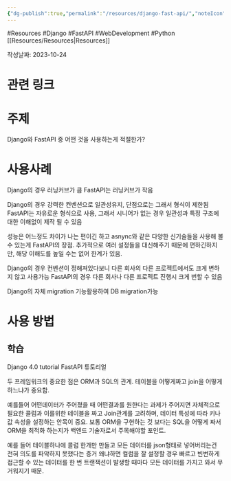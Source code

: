 ```yaml
---
{"dg-publish":true,"permalink":"/resources/django-fast-api/","noteIcon":"0","created":"2023-10-24T21:52:00.511+09:00","updated":"2023-12-21T21:35:35.040+09:00"}
---
```


#Resources #Django #FastAPI #WebDevelopment #Python 
[[Resources/Resources\|Resources]]




작성날짜: 2023-10-24


# 관련 링크
# 주제
Django와 FastAPI 중 어떤 것을 사용하는게 적절한가?

# 사용사례
Django의 경우 러닝커브가 큼
FastAPI는 러닝커브가 작음

Django의 경우 강력한 컨벤션으로 일관성유지, 단점으로는 그래서 형식이 제한됨
FastAPI는 자유로운 형식으로 사용, 그래서 시니어가 없는 경우 일관성과 특정 구조에 대한 이해없이 제작 될 수 있음

성능은 어느정도 차이가 나는 편이긴 하고 asnync와 같은 다양한 신기술들을 사용해 볼 수 있는게 FastAPI의 장점.
추가적으로 여러 설정들을 대신해주기 때문에 편하긴하지만, 해당 이해도를 높일 수는 없어 한계가 있음.

Django의 경우 컨벤션이 정해져있다보니 다른 회사의 다른 프로젝트에서도 크게 변하지 않고 사용가능
FastAPI의 경우 다른 회사나 다른 프로젝트 진행시 크게 번할 수 있음

Django의 자체 migration 기능활용하여 DB migration가능


# 사용 방법
## 학습
Django 4.0 tutorial
FastAPI 튜토리얼

두 프레임워크의 중요한 점은 ORM과 SQL의 관계.
테이블을 어떻게짜고 join을 어떻게 하느냐가 중요함.

예를들어 어떤데이터가 주어졌을 때 어떤결과를 원한다는 과제가 주어지면 
자체적으로 필요한 콜럼과 이를위한 테이블을 짜고 Join관계를 고려하며, 데이터 특성에 따라 키나 값 속성을 설정하는 안목이 중요.
보통 ORM을 구현하는 것 보다는 SQL을 어떻게 짜서 ORM을 최적화 하는지가 백엔드 기술자로서 주목해야할 포인트.

예를 들어 테이블하나에 콜럼 한개만 만들고 모든 데이터를 json형태로 넣어버리는건 전혀 의도를 파악하지 못했다는 증거
왜냐하면 컬럼을 잘 설정할 경우 빠르고 빈번하게 접근할 수 있는 데이터를 한 번 트랜잭션이 발생할 때마다 모든 데이터를 가지고 와서 무거워지기 때문.
